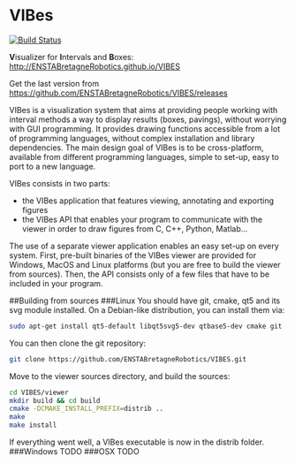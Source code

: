 VIBes
=====

[![Build Status](https://travis-ci.org/ENSTABretagneRobotics/VIBES.png)](https://travis-ci.org/ENSTABretagneRobotics/VIBES)

**V**isualizer for **I**ntervals and **B**oxes: http://ENSTABretagneRobotics.github.io/VIBES

Get the last version from https://github.com/ENSTABretagneRobotics/VIBES/releases

VIBes is a visualization system that aims at providing people working with interval methods a way to display results (boxes, pavings), without worrying with GUI programming. It provides drawing functions accessible from a lot of programming languages, without complex installation and library dependencies.
The main design goal of VIBes is to be cross-platform, available from different programming languages, simple to set-up, easy to port to a new language.

VIBes consists in two parts:
- the VIBes application that features viewing, annotating and exporting figures
- the VIBes API that enables your program to communicate with the viewer in order to draw figures from C, C++, Python, Matlab...

The use of a separate viewer application enables an easy set-up on every system. First, pre-built binaries of the VIBes viewer are provided for Windows, MacOS and Linux platforms (but you are free to build the viewer from sources). Then, the API consists only of a few files that have to be included in your program.

##Building from sources
###Linux
You should have git, cmake, qt5 and its svg module installed. On a Debian-like distribution, you can install them via:
```bash
sudo apt-get install qt5-default libqt5svg5-dev qtbase5-dev cmake git
```
You can then clone the git repository:
```bash
git clone https://github.com/ENSTABretagneRobotics/VIBES.git
```
Move to the viewer sources directory, and build the sources:
```bash
cd VIBES/viewer
mkdir build && cd build
cmake -DCMAKE_INSTALL_PREFIX=distrib ..
make
make install
```
If everything went well, a VIBes executable is now in the distrib folder.
###Windows
TODO
###OSX
TODO
